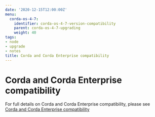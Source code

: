 ```yaml
---
date: '2020-12-15T12:00:00Z'
menu:
  corda-os-4-7:
    identifier: corda-os-4-7-version-compatibility
    parent: corda-os-4-7-upgrading
    weight: 40
tags:
- node
- upgrade
- notes
title: Corda and Corda Enterprise compatibility
---
```



# Corda and Corda Enterprise compatibility

For full details on Corda and Corda Enterprise compatibility, please see [Corda and Corda Enterprise compatibility](../../corda-enterprise/4.7/version-compatibility.md)
